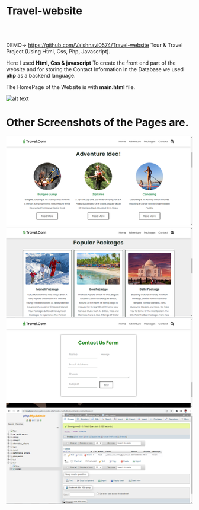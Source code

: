 # Travel-website 
<br></br>

DEMO-> https://github.com/Vaishnavi0574/Travel-website
Tour &amp; Travel Project (Using Html, Css, Php, Javascript).

Here I used <b>Html, Css & javascript</b> To create the front end part of the website and for storing the Contact Information in the Database we used <b>php</b> as a backend language.

The HomePage of the Website is with<b> main.html</b> file.

![alt text]((https://github.com/Vaishnavi0574/Travel-website/blob/main/screenshot/home.PNG))

<h1><b>Other Screenshots of the Pages are.</b></h1>

![alt text](https://github.com/Vaishnavi0574/Travel-website/blob/main/screenshot/adventure.PNG)
![alt text](https://github.com/Vaishnavi0574/Travel-website/blob/main/screenshot/package1.PNG)
![alt text](https://github.com/Vaishnavi0574/Travel-website/blob/main/screenshot/contact.PNG)
![alt text](https://github.com/Vaishnavi0574/Travel-website/blob/41fbdc5e5f59c4cc8a395c3cc6e895e6e8bf5449/screenshot/database_contact.PNG)


